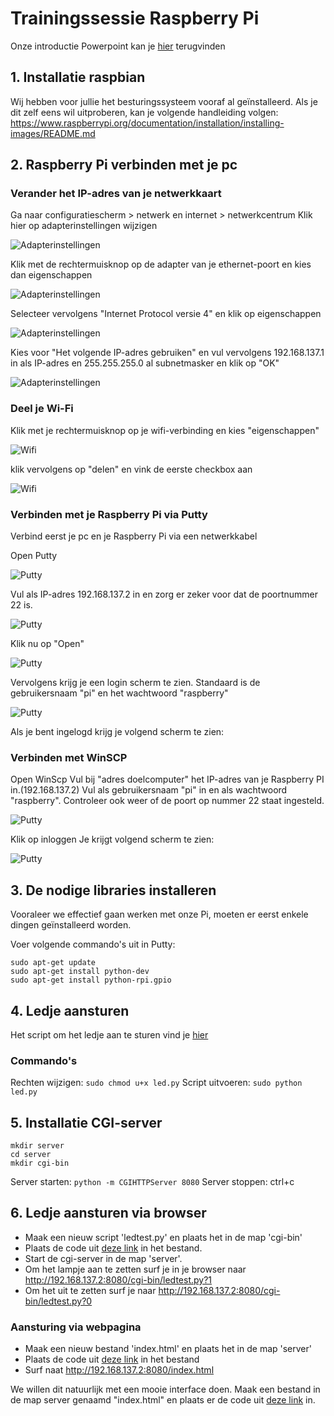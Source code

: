 # Trainingssessie Raspberry Pi
Onze introductie Powerpoint kan je [hier](https://github.com/robbertvanhove/Trainingssessie-Raspberry-Pi/blob/master/Presentaties/Rpi.pptx) terugvinden
## 1. Installatie raspbian
Wij hebben voor jullie het besturingssysteem vooraf al geïnstalleerd. Als je dit zelf eens wil uitproberen, kan je volgende handleiding volgen: https://www.raspberrypi.org/documentation/installation/installing-images/README.md

## 2. Raspberry Pi verbinden met je pc
### Verander het IP-adres van je netwerkkaart
Ga naar configuratiescherm > netwerk en internet > netwerkcentrum
Klik hier op adapterinstellingen wijzigen

![Adapterinstellingen](adapterinstelling1.png)

Klik met de rechtermuisknop op de adapter van je ethernet-poort en kies dan eigenschappen

![Adapterinstellingen](adapterinstelling2.png)

Selecteer vervolgens "Internet Protocol versie 4" en klik op eigenschappen

![Adapterinstellingen](adapterinstelling3.png)

Kies voor "Het volgende IP-adres gebruiken" en vul vervolgens 192.168.137.1 in als IP-adres en 255.255.255.0 al subnetmasker en klik op "OK"

![Adapterinstellingen](adapterinstelling4.png)
### Deel je Wi-Fi

Klik met je rechtermuisknop op je wifi-verbinding en kies "eigenschappen"

![Wifi](wifi1.png)

klik vervolgens op "delen" en vink de eerste checkbox aan

![Wifi](wifi2.png)
### Verbinden met je Raspberry Pi via Putty
Verbind eerst je pc en je Raspberry Pi via een netwerkkabel

Open Putty

![Putty](Putty1.png)

Vul als IP-adres 192.168.137.2 in en zorg er zeker voor dat de poortnummer 22 is.

![Putty](Putty2.png)

Klik nu op "Open"

![Putty](Putty3.png)

Vervolgens krijg je een login scherm te zien. Standaard  is de gebruikersnaam "pi" en het wachtwoord "raspberry"

![Putty](Putty4.png)

Als je bent ingelogd krijg je volgend scherm te zien:

### Verbinden met WinSCP
Open WinScp
Vul bij "adres doelcomputer" het IP-adres van je Raspberry PI in.(192.168.137.2) 
Vul als gebruikersnaam "pi" in en als wachtwoord "raspberry".
Controleer ook weer of de poort op nummer 22 staat ingesteld.

![Putty](winscp1.png)

Klik op inloggen
Je krijgt volgend scherm te zien:

![Putty](winscp2.png)

## 3. De nodige libraries installeren
Vooraleer we effectief gaan werken met onze Pi, moeten er eerst enkele dingen geïnstalleerd worden.

Voer volgende commando's uit in Putty:

```
sudo apt-get update
sudo apt-get install python-dev
sudo apt-get install python-rpi.gpio
```

## 4. Ledje aansturen
Het script om het ledje aan te sturen vind je [hier](https://github.com/robbertvanhove/Trainingssessie-Raspberry-Pi/blob/master/Scripts/led.py)

### Commando's
Rechten wijzigen:
`sudo chmod u+x led.py`
Script uitvoeren:
`sudo python led.py`


## 5. Installatie CGI-server
```
mkdir server
cd server
mkdir cgi-bin
```
Server starten: 
`python -m CGIHTTPServer 8080`
Server stoppen:
ctrl+c
## 6. Ledje aansturen via browser
* Maak een nieuw script 'ledtest.py' en plaats het in de map 'cgi-bin'
* Plaats de code uit [deze link](https://github.com/robbertvanhove/Trainingssessie-Raspberry-Pi/blob/master/Scripts/ledtest.py) in het bestand.
* Start de cgi-server in de map 'server'.
* Om het lampje aan te zetten surf je in je browser naar http://192.168.137.2:8080/cgi-bin/ledtest.py?1
* Om het uit te zetten surf je naar http://192.168.137.2:8080/cgi-bin/ledtest.py?0

### Aansturing via webpagina
* Maak een nieuw bestand 'index.html' en plaats het in de map 'server'
* Plaats de code uit [deze link](https://github.com/robbertvanhove/Trainingssessie-Raspberry-Pi/blob/master/Scripts/ledtest.py) in het bestand
* Surf naat http://192.168.137.2:8080/index.html 

We willen dit natuurlijk met een mooie interface doen. Maak een bestand in de map server genaamd "index.html" en plaats er de code uit [deze link](https://github.com/robbertvanhove/Trainingssessie-Raspberry-Pi/blob/master/Scripts/control.html) in.


